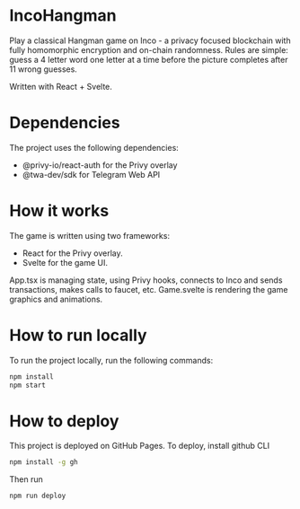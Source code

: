 # IncoHangman

Play a classical Hangman game on Inco - a privacy focused blockchain with fully homomorphic encryption and on-chain randomness. Rules are simple: guess a 4 letter word one letter at a time before the picture completes after 11 wrong guesses.

Written with React + Svelte.


# Dependencies
The project uses the following dependencies:

- @privy-io/react-auth for the Privy overlay
- @twa-dev/sdk for Telegram Web API

# How it works
The game is written using two frameworks:
- React for the Privy overlay.
- Svelte for the game UI.

App.tsx is managing state, using Privy hooks, connects to Inco and sends transactions, makes calls to faucet, etc.
Game.svelte is rendering the game graphics and animations.

# How to run locally
To run the project locally, run the following commands:
```bash
npm install
npm start
```

# How to deploy
This project is deployed on GitHub Pages. To deploy, install github CLI
```bash
npm install -g gh
```
Then run

```bash
npm run deploy
```

